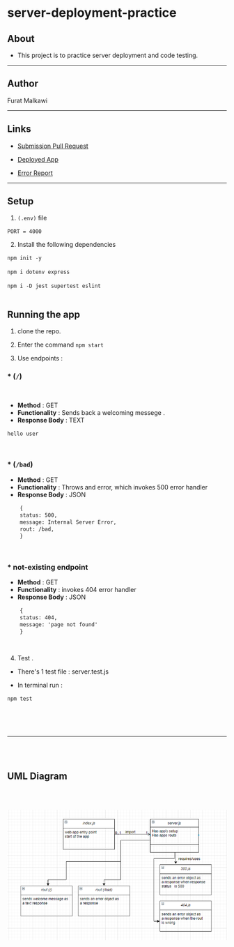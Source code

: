 # server-deployment-practice


## About

* This project is to practice server deployment and code testing. 

<hr>


## Author
Furat Malkawi


<hr>

## Links

* [Submission Pull Request]()

* [Deployed App](https://furat-api-server.herokuapp.com/)

* [Error Report]()

<hr>

## Setup

1. `(.env)` file 

```
PORT = 4000

```

2. Install the following dependencies

```
npm init -y 

npm i dotenv express

npm i -D jest supertest eslint


```

## Running the app 

1. clone the repo.

2. Enter the command `npm start`

3. Use endpoints :

   
  ### * (`/`)

<br>
  
- **Method** : GET 
- **Functionality** : Sends back a welcoming
  messege .
- **Response Body**   : TEXT
  
  
```
hello user
```

<br>

### * (`/bad`)
  
- **Method** : GET 
- **Functionality** : Throws and error, which invokes 500 error handler 
- **Response Body**   : JSON
  
  
```
    {
    status: 500,
    message: Internal Server Error,
    rout: /bad,
    }
```

<br>

### * not-existing endpoint
  
- **Method** : GET 
- **Functionality** : invokes 404 error handler 
- **Response Body**   : JSON
  
  
```
    {
    status: 404,
    message: 'page not found'
    }
```

<br>

4. Test . 

* There's 1 test file : server.test.js
   

* In terminal run :

```
npm test
```


<br><br><br>

<hr>

<br><br>


## UML Diagram

<br><br>


![](./assets/images/uml1.PNG)



